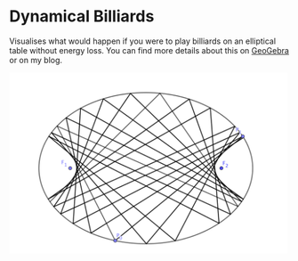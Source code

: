 # Dynamical Billiards
Visualises what would happen if you were to play billiards on an elliptical table without energy loss. You can find more details about this on [GeoGebra](https://www.geogebra.org/m/euzqtn5p) or on my blog.

<img src="dynamical-billiards.png" alt="dynamical-billiards" width="500"/>
